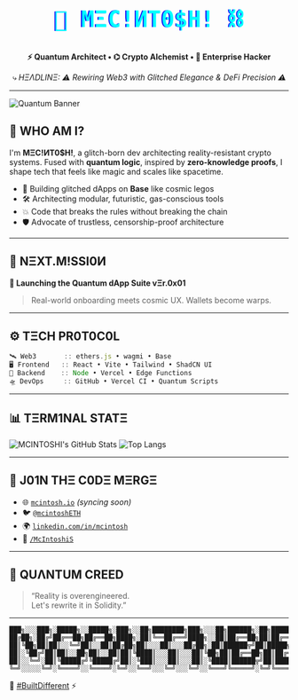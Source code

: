 <div align="center">

<h1><code><span style="font-family:monospace; font-size: 2.5rem; animation: glitch 1s infinite; color: #0ff;">🧠 MΞC!ИT0$H! ⛓️</span></code></h1>

<p><strong>⚡ Quantum Architect • ⌬ Crypto Alchemist • 💾 Enterprise Hacker</strong></p>
<p><em>⤷ HΞΛDLINΞ: ⚠️ Rewiring Web3 with Glitched Elegance & DeFi Precision ⚠️</em></p>

</div>

---

![Quantum Banner](https://raw.githubusercontent.com/mcintosh-labs/media/main/banner-cosmic.gif)

## 🧬 WHO AM I?

I'm <strong>MΞC!ИT0$H!</strong>, a glitch-born dev architecting reality-resistant crypto systems. Fused with <strong>quantum logic</strong>, inspired by <strong>zero-knowledge proofs</strong>, I shape tech that feels like magic and scales like spacetime.

- 🧠 Building glitched dApps on <strong>Base</strong> like cosmic legos  
- 🛠️ Architecting modular, futuristic, gas-conscious tools  
- 💥 Code that breaks the rules without breaking the chain  
- 🛡️ Advocate of trustless, censorship-proof architecture

---

## 🔭 NΞXT.M!SSI0И

<strong>🧪 Launching the Quantum dApp Suite vΞr.0x01</strong>  
> Real-world onboarding meets cosmic UX. Wallets become warps. 

---

## ⚙️ TΞCH PR0T0C0L

```ts
🛰 Web3       :: ethers.js • wagmi • Base
🖥️ Frontend   :: React • Vite • Tailwind • ShadCN UI
💾 Backend    :: Node • Vercel • Edge Functions
🛸 DevOps     :: GitHub • Vercel CI • Quantum Scripts
```

---

## 📊 TΞRM1NAL STATΞ

![MCINTOSHI's GitHub Stats](https://github-readme-stats.vercel.app/api?username=McIntoshiS&show_icons=true&theme=tokyonight)
![Top Langs](https://github-readme-stats.vercel.app/api/top-langs/?username=McIntoshiS&layout=compact&theme=tokyonight)

---

## 🔌 J01N THΞ C0DΞ MΞRGΞ

- 🌐 [`mcintosh.io`](https://mcintosh.io) *(syncing soon)*
- 🐦 [`@mcintoshETH`](https://twitter.com/mcintoshETH)
- 🌍 [`linkedin.com/in/mcintosh`](https://linkedin.com/in/mcintosh)
- 🧪 [`/McIntoshiS`](https://github.com/McIntoshiS)

---

## 🧠 QUΛNTUM CREED

> “Reality is overengineered.  
> Let's rewrite it in Solidity.”

---

```
███╗░░░███╗░█████╗░░█████╗░███╗░░██╗████████╗███╗░░░██╗██████╗░██╗███████╗██╗
██╔██╗░██╔╝██╔══██╗██╔══██╗████╗░██║╚══██╔══╝████╗░░██║██╔══██╗██║██╔════╝██║
██║╚██╗██║██║░░╚═╝██║░░██║██╔██╗██║░░░██║░░░██╔██╗░██║██████╦╝██║█████╗░░██║
██║░╚██╔╝██║██║░░██╗██║░░██║██║╚████║░░░██║░░░██║╚██╗██║██╔══██╗██║██╔══╝░░╚═╝
██║░░╚═╝░██║╚█████╔╝╚█████╔╝██║░╚███║░░░██║░░░██║░╚████║██████╦╝██║███████╗██╗
╚═╝░░░░░╚═╝░╚════╝░░╚════╝░╚═╝░░╚══╝░░░╚═╝░░░╚═╝░░╚═══╝╚═════╝░╚═╝╚══════╝╚═╝
```

🧬 [#BuiltDifferent](https://github.com/McIntoshiS) ⚡

<style>
@keyframes glitch {
  0% {
    text-shadow: 2px 0 red;
  }
  20% {
    text-shadow: -2px 0 blue;
  }
  40% {
    text-shadow: 2px 2px green;
  }
  60% {
    text-shadow: -2px -2px purple;
  }
  80% {
    text-shadow: 2px 0 yellow;
  }
  100% {
    text-shadow: -2px 0 cyan;
  }
}
</style>
